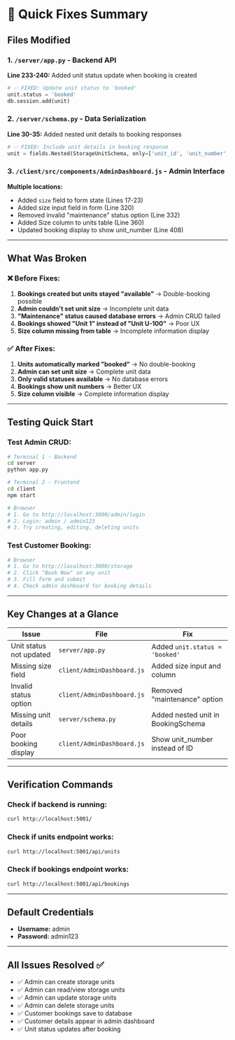 # 🔧 Quick Fixes Summary

## Files Modified

### 1. `/server/app.py` - Backend API
**Line 233-240:** Added unit status update when booking is created
```python
# ✅ FIXED: Update unit status to 'booked'
unit.status = 'booked'
db.session.add(unit)
```

### 2. `/server/schema.py` - Data Serialization
**Line 30-35:** Added nested unit details to booking responses
```python
# ✅ FIXED: Include unit details in booking response
unit = fields.Nested(StorageUnitSchema, only=['unit_id', 'unit_number', 'site', 'location'])
```

### 3. `/client/src/components/AdminDashboard.js` - Admin Interface
**Multiple locations:**
- Added `size` field to form state (Lines 17-23)
- Added size input field in form (Line 320)
- Removed invalid "maintenance" status option (Line 332)
- Added Size column to units table (Line 360)
- Updated booking display to show unit_number (Line 408)

---

## What Was Broken

### ❌ Before Fixes:
1. **Bookings created but units stayed "available"** → Double-booking possible
2. **Admin couldn't set unit size** → Incomplete unit data
3. **"Maintenance" status caused database errors** → Admin CRUD failed
4. **Bookings showed "Unit 1" instead of "Unit U-100"** → Poor UX
5. **Size column missing from table** → Incomplete information display

### ✅ After Fixes:
1. **Units automatically marked "booked"** → No double-booking
2. **Admin can set unit size** → Complete unit data
3. **Only valid statuses available** → No database errors
4. **Bookings show unit numbers** → Better UX
5. **Size column visible** → Complete information display

---

## Testing Quick Start

### Test Admin CRUD:
```bash
# Terminal 1 - Backend
cd server
python app.py

# Terminal 2 - Frontend
cd client
npm start

# Browser
# 1. Go to http://localhost:3000/admin/login
# 2. Login: admin / admin123
# 3. Try creating, editing, deleting units
```

### Test Customer Booking:
```bash
# Browser
# 1. Go to http://localhost:3000/storage
# 2. Click "Book Now" on any unit
# 3. Fill form and submit
# 4. Check admin dashboard for booking details
```

---

## Key Changes at a Glance

| Issue | File | Fix |
|-------|------|-----|
| Unit status not updated | `server/app.py` | Added `unit.status = 'booked'` |
| Missing size field | `client/AdminDashboard.js` | Added size input and column |
| Invalid status option | `client/AdminDashboard.js` | Removed "maintenance" option |
| Missing unit details | `server/schema.py` | Added nested unit in BookingSchema |
| Poor booking display | `client/AdminDashboard.js` | Show unit_number instead of ID |

---

## Verification Commands

### Check if backend is running:
```bash
curl http://localhost:5001/
```

### Check if units endpoint works:
```bash
curl http://localhost:5001/api/units
```

### Check if bookings endpoint works:
```bash
curl http://localhost:5001/api/bookings
```

---

## Default Credentials
- **Username:** admin
- **Password:** admin123

---

## All Issues Resolved ✅
- ✅ Admin can create storage units
- ✅ Admin can read/view storage units
- ✅ Admin can update storage units
- ✅ Admin can delete storage units
- ✅ Customer bookings save to database
- ✅ Customer details appear in admin dashboard
- ✅ Unit status updates after booking

